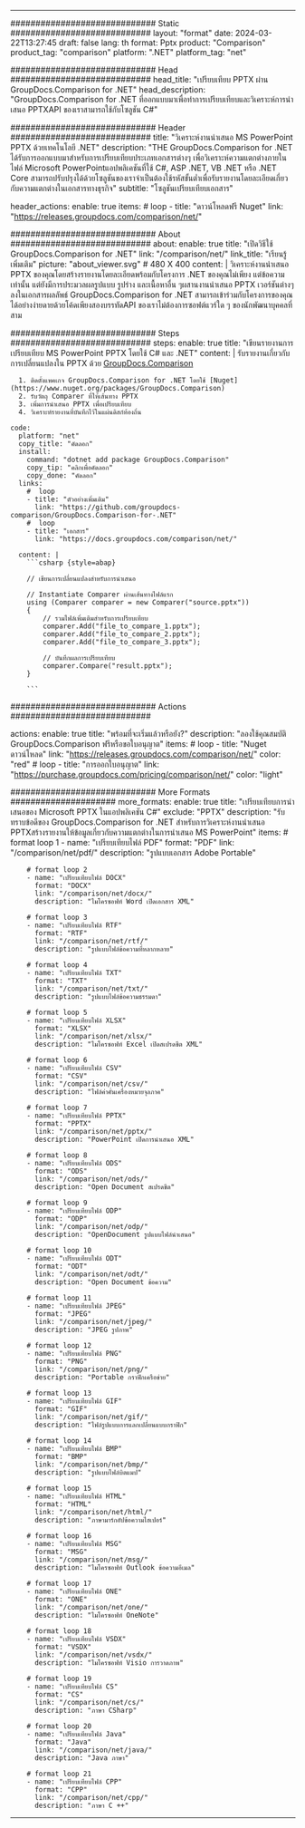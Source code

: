 
---
############################# Static ############################
layout: "format"
date:  2024-03-22T13:27:45
draft: false
lang: th
format: Pptx
product: "Comparison"
product_tag: "comparison"
platform: ".NET"
platform_tag: "net"

############################# Head ############################
head_title: "เปรียบเทียบ PPTX ผ่าน GroupDocs.Comparison for .NET"
head_description: "GroupDocs.Comparison for .NET ที่ออกแบบมาเพื่อทำการเปรียบเทียบและวิเคราะห์การนำเสนอ PPTXAPI ของเราสามารถใช้กับโซลูชัน C#"

############################# Header ############################
title: "วิเคราะห์งานนำเสนอ MS PowerPoint PPTX ด้วยเทคโนโลยี .NET" 
description: "THE GroupDocs.Comparison for .NET ได้รับการออกแบบมาสำหรับการเปรียบเทียบประเภทเอกสารต่างๆ เพื่อวิเคราะห์ความแตกต่างภายในไฟล์ Microsoft PowerPointแอปพลิเคชันที่ใช้ C#, ASP .NET, VB .NET หรือ .NET Core สามารถปรับปรุงได้ด้วยโซลูชันของเราจำเป็นต้องใช้รหัสขั้นต่ำเพื่อรับรายงานโดยละเอียดเกี่ยวกับความแตกต่างในเอกสารทางธุรกิจ"
subtitle: "โซลูชันเปรียบเทียบเอกสาร" 

header_actions:
  enable: true
  items:
    #  loop
    - title: "ดาวน์โหลดฟรี Nuget"
      link: "https://releases.groupdocs.com/comparison/net/"
      
############################# About ############################
about:
    enable: true
    title: "เปิดวิธีใช้ GroupDocs.Comparison for .NET"
    link: "/comparison/net/"
    link_title: "เรียนรู้เพิ่มเติม"
    picture: "about_viewer.svg" # 480 X 400
    content: |
       วิเคราะห์งานนำเสนอ PPTX ของคุณโดยสร้างรายงานโดยละเอียดพร้อมกับโครงการ .NET ของคุณไม่เพียง แต่ข้อความเท่านั้น แต่ยังมีการประมวลผลรูปแบบ รูปร่าง และเนื้อหาอื่น ๆผสานงานนำเสนอ PPTX เวอร์ชันต่างๆลงในเอกสารผลลัพธ์ GroupDocs.Comparison for .NET สามารถเข้าร่วมกับโครงการของคุณได้อย่างง่ายดายด้วยโค้ดเพียงสองบรรทัดAPI ของเราไม่ต้องการซอฟต์แวร์ใด ๆ ของนักพัฒนาบุคคลที่สาม

############################# Steps ############################
steps:
    enable: true
    title: "เขียนรายงานการเปรียบเทียบ MS PowerPoint PPTX โดยใช้ C# และ .NET"
    content: |
      รับรายงานเกี่ยวกับการเปลี่ยนแปลงใน PPTX ด้วย [GroupDocs.Comparison](https://products.groupdocs.com/comparison/net/)
      
      1. ติดตั้งแพคเกจ GroupDocs.Comparison for .NET โดยใช้ [Nuget](https://www.nuget.org/packages/GroupDocs.Comparison)
      2. รับวัตถุ Comparer ที่ให้เส้นทาง PPTX
      3. เพิ่มการนำเสนอ PPTX เพื่อเปรียบเทียบ
      4. วิเคราะห์รายงานที่บันทึกไว้ในแผ่นดิสก์ท้องถิ่น
   
    code:
      platform: "net"
      copy_title: "คัดลอก"
      install:
        command: "dotnet add package GroupDocs.Comparison"
        copy_tip: "คลิกเพื่อคัดลอก"
        copy_done: "คัดลอก"
      links:
        #  loop
        - title: "ตัวอย่างเพิ่มเติม"
          link: "https://github.com/groupdocs-comparison/GroupDocs.Comparison-for-.NET"
        #  loop
        - title: "เอกสาร"
          link: "https://docs.groupdocs.com/comparison/net/"
          
      content: |
        ```csharp {style=abap}

        // เขียนการเปลี่ยนแปลงสำหรับการนำเสนอ

        // Instantiate Comparer ผ่านเส้นทางไฟล์แรก
        using (Comparer comparer = new Comparer("source.pptx"))
        {
            // รวมไฟล์เพิ่มเติมสำหรับการเปรียบเทียบ
        	comparer.Add("file_to_compare_1.pptx");
            comparer.Add("file_to_compare_2.pptx");
            comparer.Add("file_to_compare_3.pptx");

            // บันทึกผลการเปรียบเทียบ
            comparer.Compare("result.pptx"); 
        }
        
        ```            

############################# Actions ############################

actions:
  enable: true
  title: "พร้อมที่จะเริ่มแล้วหรือยัง?"
  description: "ลองใช้คุณสมบัติ GroupDocs.Comparison ฟรีหรือขอใบอนุญาต"
  items:
    #  loop
    - title: "Nuget ดาวน์โหลด"
      link: "https://releases.groupdocs.com/comparison/net/"
      color: "red"
        #  loop
    - title: "การออกใบอนุญาต"
      link: "https://purchase.groupdocs.com/pricing/comparison/net/"
      color: "light"


############################# More Formats #####################
more_formats:
    enable: true
    title: "เปรียบเทียบการนำเสนอของ Microsoft PPTX ในแอปพลิเคชัน C#"
    exclude: "PPTX"
    description: "รับทราบข้อดีของ GroupDocs.Comparison for .NET สำหรับการวิเคราะห์งานนำเสนอ PPTXสร้างรายงานให้ข้อมูลเกี่ยวกับความแตกต่างในการนำเสนอ MS PowerPoint"
    items: 
        # format loop 1
        - name: "เปรียบเทียบไฟล์ PDF"
          format: "PDF"
          link: "/comparison/net/pdf/"
          description: "รูปแบบเอกสาร Adobe Portable"

        # format loop 2
        - name: "เปรียบเทียบไฟล์ DOCX"
          format: "DOCX"
          link: "/comparison/net/docx/"
          description: "ไมโครซอฟท์ Word เปิดเอกสาร XML"

        # format loop 3
        - name: "เปรียบเทียบไฟล์ RTF"
          format: "RTF"
          link: "/comparison/net/rtf/"
          description: "รูปแบบไฟล์ข้อความที่หลากหลาย"

        # format loop 4
        - name: "เปรียบเทียบไฟล์ TXT"
          format: "TXT"
          link: "/comparison/net/txt/"
          description: "รูปแบบไฟล์ข้อความธรรมดา"

        # format loop 5
        - name: "เปรียบเทียบไฟล์ XLSX"
          format: "XLSX"
          link: "/comparison/net/xlsx/"
          description: "ไมโครซอฟท์ Excel เปิดสเปรดชีต XML"

        # format loop 6
        - name: "เปรียบเทียบไฟล์ CSV"
          format: "CSV"
          link: "/comparison/net/csv/"
          description: "ไฟล์ค่าคั่นเครื่องหมายจุลภาค"

        # format loop 7
        - name: "เปรียบเทียบไฟล์ PPTX"
          format: "PPTX"
          link: "/comparison/net/pptx/"
          description: "PowerPoint เปิดการนำเสนอ XML"

        # format loop 8
        - name: "เปรียบเทียบไฟล์ ODS"
          format: "ODS"
          link: "/comparison/net/ods/"
          description: "Open Document สเปรดชีต"

        # format loop 9
        - name: "เปรียบเทียบไฟล์ ODP"
          format: "ODP"
          link: "/comparison/net/odp/"
          description: "OpenDocument รูปแบบไฟล์นำเสนอ"

        # format loop 10
        - name: "เปรียบเทียบไฟล์ ODT"
          format: "ODT"
          link: "/comparison/net/odt/"
          description: "Open Document ข้อความ"

        # format loop 11
        - name: "เปรียบเทียบไฟล์ JPEG"
          format: "JPEG"
          link: "/comparison/net/jpeg/"
          description: "JPEG รูปภาพ"

        # format loop 12
        - name: "เปรียบเทียบไฟล์ PNG"
          format: "PNG"
          link: "/comparison/net/png/"
          description: "Portable กราฟิกเครือข่าย"

        # format loop 13
        - name: "เปรียบเทียบไฟล์ GIF"
          format: "GIF"
          link: "/comparison/net/gif/"
          description: "ไฟล์รูปแบบการแลกเปลี่ยนแบบกราฟิก"

        # format loop 14
        - name: "เปรียบเทียบไฟล์ BMP"
          format: "BMP"
          link: "/comparison/net/bmp/"
          description: "รูปแบบไฟล์บิตแมป"

        # format loop 15
        - name: "เปรียบเทียบไฟล์ HTML"
          format: "HTML"
          link: "/comparison/net/html/"
          description: "ภาษามาร์กอัปข้อความไฮเปอร์"

        # format loop 16
        - name: "เปรียบเทียบไฟล์ MSG"
          format: "MSG"
          link: "/comparison/net/msg/"
          description: "ไมโครซอฟท์ Outlook ข้อความอีเมล"

        # format loop 17
        - name: "เปรียบเทียบไฟล์ ONE"
          format: "ONE"
          link: "/comparison/net/one/"
          description: "ไมโครซอฟท์ OneNote"

        # format loop 18
        - name: "เปรียบเทียบไฟล์ VSDX"
          format: "VSDX"
          link: "/comparison/net/vsdx/"
          description: "ไมโครซอฟท์ Visio การวาดภาพ"

        # format loop 19
        - name: "เปรียบเทียบไฟล์ CS"
          format: "CS"
          link: "/comparison/net/cs/"
          description: "ภาษา CSharp"

        # format loop 20
        - name: "เปรียบเทียบไฟล์ Java"
          format: "Java"
          link: "/comparison/net/java/"
          description: "Java ภาษา"
          
        # format loop 21
        - name: "เปรียบเทียบไฟล์ CPP"
          format: "CPP"
          link: "/comparison/net/cpp/"
          description: "ภาษา C ++"
---